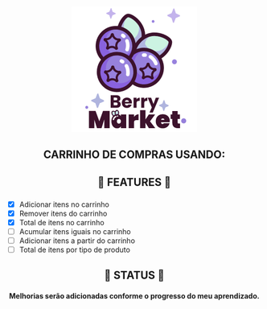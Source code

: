 
<p align="center">
  <a href="https://shopping-cart-with-react-redux.vercel.app/">
    <img src="https://github.com/4lex-passos/Shopping-Cart-with-React-Redux/blob/main/public/images/README_LOGO.png" />
  </a>
</p>

<h2 align="center">
   CARRINHO DE COMPRAS USANDO:
</h2>

<h2 align="center">
  🍇 FEATURES 🍇
</h2>

###

- [x] Adicionar itens no carrinho
- [x] Remover itens do carrinho
- [x] Total de itens no carrinho
- [ ] Acumular itens iguais no carrinho
- [ ] Adicionar itens a partir do carrinho
- [ ] Total de itens por tipo de produto

<h2 align="center">
  🍇 STATUS 🍇
</h2>
<h4 align="center">
  Melhorias serão adicionadas conforme o progresso do meu aprendizado.
</h4>
